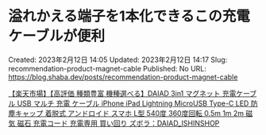 # 溢れかえる端子を1本化できるこの充電ケーブルが便利

Created: 2023年2月12日 14:05
Updated: 2023年2月12日 14:17
Slug: recommendation-product-magnet-cable
Published: No
URL: https://blog.shaba.dev/posts/recommendation-product-magnet-cable

[【楽天市場】【高評価 種類豊富 機種選べる】DAIAD 3in1 マグネット 充電ケーブル USB マルチ 充電 ケーブル iPhone iPad Lightning MicroUSB Type-C LED 防塵キャップ 着脱式 アンドロイド スマホ L型 540度 360度回転 0.5m 1m 2m 磁気 磁石 充電コード 充電専用 買い回り ズボラ：DAIAD_ISHINSHOP](https://af.moshimo.com/af/c/click?a_id=3832271&p_id=54&pc_id=54&pl_id=616&url=https%3A%2F%2Fitem.rakuten.co.jp%2Fishin-r%2F10000017%2F&m=http%3A%2F%2Fm.rakuten.co.jp%2Fishin-r%2Fi%2F10000017%2F)